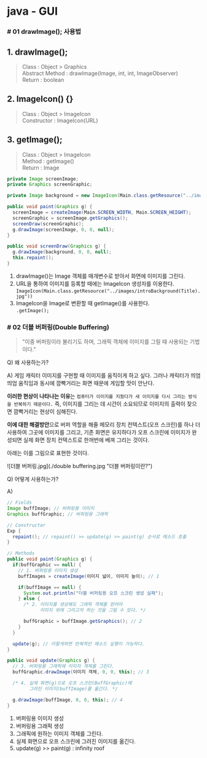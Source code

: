 # java - GUI
### # 01 drawImage(); 사용법
## 1. drawImage();
> Class : Object > Graphics <br>
> Abstract Method : drawImage(Image, int, int, ImageObserver) <br>
> Return : boolean

## 2. ImageIcon() {}
> Class : Object > ImageIcon <br>
> Constructor : ImageIcon(URL) <br>

## 3. getImage();
> Class : Object > ImageIcon <br>
> Method : getImage() <br>
> Return : Image

```Java
private Image screenImage;
private Graphics screenGraphic;

private Image background = new ImageIcon(Main.class.getResource("../images/introBackground(Title).jpg")).getImage();

public void paint(Graphics g) {
  screenImage = createImage(Main.SCREEN_WIDTH, Main.SCREEN_HEIGHT);
  screenGraphic = screenImage.getGraphics();
  screenDraw(screenGraphic);
  g.drawImage(screenImage, 0, 0, null);
}

public void screenDraw(Graphics g) {
  g.drawImage(background, 0, 0, null);
  this.repaint();
}
```
1. drawImage()는 Image 객체를 매개변수로 받아서 화면에 이미지를 그린다.
2. URL을 통하여 이미지를 등록할 때에는 ImageIcon 생성자를 이용한다. <br>
`ImageIcon(Main.class.getResource("../images/introBackground(Title).jpg"))`
3. ImageIcon을 Image로 변환할 때 getImage()를 사용한다. <br>
`.getImage();`

### # 02 더블 버퍼링(Double Buffering)
> "이중 버퍼링이라 불리기도 하며, 그래픽 객체에 이미지를 그릴 때 사용되는 기법이다."

Q) 왜 사용하는가?

A) 게임 캐릭터 이미지를 구현할 때 이미지를 움직이게 하고 싶다. 그러나 캐릭터가 띄엄띄엄 움직임과 동시에 깜빡거리는 화면 때문에 게임할 맛이 안난다.

**이러한 현상이 나타나는 이유**는 `컴퓨터가 이미지를 지웠다가 새 이미지를 다시 그리는 방식을 반복하기 때문이다.` 즉, 이미지를 그리는 데 시간이 소요되므로 이미지의 출력이 잦으면 깜빡거리는 현상이 심해진다.

**이에 대한 해결방안**으로 버퍼 역할을 해줄 메모리 장치 컨텍스트(오프 스크린)를 하나 더 사용하여 그곳에 이미지를 그리고, 기존 화면은 유지하다가 오프 스크린에 이미지가 완성되면 실제 화면 장치 컨텍스트로 한꺼번에 베껴 그리는 것이다.

아래는 이를 그림으로 표현한 것이다.

![더블 버퍼링.jpg](./double buffering.jpg "더블 버퍼링이란?")

Q) 어떻게 사용하는가?

A)
```java
// Fields
Image buffImage; // 버퍼링용 이미지
Graphics buffGraphic; // 버퍼링용 그래픽

// Constructor
Exp {
  repaint(); // repaint() >> update(g) >> paint(g) 순서로 메소드 호출
}

// Methods
public void paint(Graphics g) {
  if(buffGraphic == null) {
    // 1. 버퍼링용 이미지 생성
    buffImages = createImage(이미지 넓이, 이미지 높이); // 1

    if(buffImage == null) {
      System.out.println("더블 버퍼링용 오프 스크린 생성 실패");
    } else {
      /* 2. 이미지를 생성해도 그래픽 객체를 얻어야
            이미지 위에 그리고자 하는 것을 그릴 수 있다. */

      buffGraphic = buffImage.getGraphics(); // 2
    }
  }

  update(g); // 이렇게하면 반복적인 메소드 실행이 가능하다.
}

public void update(Graphics g) {
  // 3. 버퍼링용 그래픽에 이미지 객체를 그린다.
  buffGraphic.drawImage(이미지 객체, 0, 0, this); // 3

  /* 4. 실제 화면(g)으로 오프 스크린(BuffGraphic)에
        그려진 이미지(buffImage)를 옮긴다. */

  g.drawImage(buffImage, 0, 0, this); // 4
}
```
1. 버퍼링용 이미지 생성
2. 버퍼링용 그래픽 생성
3. 그래픽에 원하는 이미지 객체를 그린다.
4. 실제 화면으로 오프 스크린에 그려진 이미지를 옮긴다.
5. update(g) >> paint(g) : infinity roof

